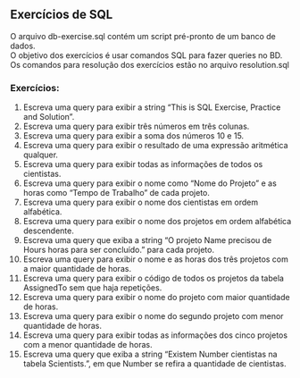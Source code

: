 ## Exercícios de SQL

O arquivo db-exercise.sql contém um script pré-pronto de um banco de dados.
<br />
O objetivo dos exercícios é usar comandos SQL para fazer queries no BD.
Os comandos para resolução dos exercícios estão no arquivo resolution.sql

### Exercícios:

1. Escreva uma query para exibir a string “This is SQL Exercise, Practice and Solution”.
2. Escreva uma query para exibir três números em três colunas.
3. Escreva uma query para exibir a soma dos números 10 e 15.
4. Escreva uma query para exibir o resultado de uma expressão aritmética qualquer.
5. Escreva uma query para exibir todas as informações de todos os cientistas.
6. Escreva uma query para exibir o nome como “Nome do Projeto” e as horas como “Tempo de Trabalho” de cada projeto.
7. Escreva uma query para exibir o nome dos cientistas em ordem alfabética.
8. Escreva uma query para exibir o nome dos projetos em ordem alfabética descendente.
9. Escreva uma query que exiba a string “O projeto Name precisou de Hours horas para ser concluído.” para cada projeto.
10. Escreva uma query para exibir o nome e as horas dos três projetos com a maior quantidade de horas.
11. Escreva uma query para exibir o código de todos os projetos da tabela AssignedTo sem que haja repetições.
12. Escreva uma query para exibir o nome do projeto com maior quantidade de horas.
13. Escreva uma query para exibir o nome do segundo projeto com menor quantidade de horas.
14. Escreva uma query para exibir todas as informações dos cinco projetos com a menor quantidade de horas.
15. Escreva uma query que exiba a string “Existem Number cientistas na tabela Scientists.”, em que Number se refira a quantidade de cientistas.